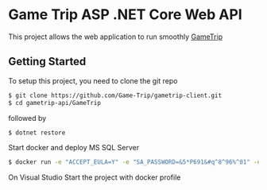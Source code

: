 # Game Trip ASP .NET Core Web API
This project allows the web application to run smoothly [GameTrip](https://www.game-trip.fr/)

## Getting Started

To setup this project, you need to clone the git repo

```sh
$ git clone https://github.com/Game-Trip/gametrip-client.git
$ cd gametrip-api/GameTrip
```

followed by

```sh
$ dotnet restore
```
Start docker and deploy MS SQL Server

```sh
$ docker run -e "ACCEPT_EULA=Y" -e "SA_PASSWORD=&5*P691&#q^8^96%^01" -e "MSSQL_PID=Express" -p 57022:1433 --name GameTripSQL -h GameTripSQL -d mcr.microsoft.com/mssql/server:2022-latest
```
On Visual Studio Start the project with docker profile 



